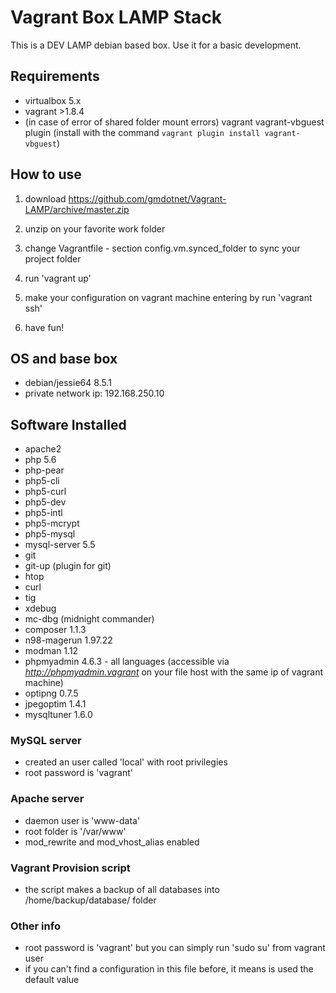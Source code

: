 # Vagrant Box LAMP Stack

This is a DEV LAMP debian based box. Use it for a basic development.

## Requirements

- virtualbox 5.x
- vagrant >1.8.4
- (in case of error of shared folder mount errors) vagrant vagrant-vbguest plugin (install with the command `vagrant plugin install vagrant-vbguest`)

## How to use

1) download https://github.com/gmdotnet/Vagrant-LAMP/archive/master.zip

2) unzip on your favorite work folder

3) change Vagrantfile - section config.vm.synced_folder to sync your project folder

4) run 'vagrant up'

5) make your configuration on vagrant machine entering by run 'vagrant ssh'

6) have fun!

## OS and base box

- debian/jessie64  8.5.1
- private network ip: 192.168.250.10

## Software Installed

- apache2
- php 5.6
- php-pear
- php5-cli
- php5-curl
- php5-dev
- php5-intl
- php5-mcrypt
- php5-mysql
- mysql-server 5.5
- git
- git-up (plugin for git)
- htop
- curl
- tig
- xdebug
- mc-dbg (midnight commander)
- composer 1.1.3
- n98-magerun 1.97.22
- modman 1.12
- phpmyadmin 4.6.3 - all languages (accessible via *http://phpmyadmin.vagrant* on your file host with the same ip of vagrant machine)
- optipng 0.7.5
- jpegoptim 1.4.1
- mysqltuner 1.6.0

### MySQL server

- created an user called 'local' with root privilegies
- root password is 'vagrant'

### Apache server

- daemon user is 'www-data'
- root folder is '/var/www'
- mod_rewrite and mod_vhost_alias enabled

### Vagrant Provision script

- the script makes a backup of all databases into /home/backup/database/ folder

### Other info

- root password is 'vagrant' but you can simply run 'sudo su' from vagrant user
- if you can't find a configuration in this file before, it means is used the default value
